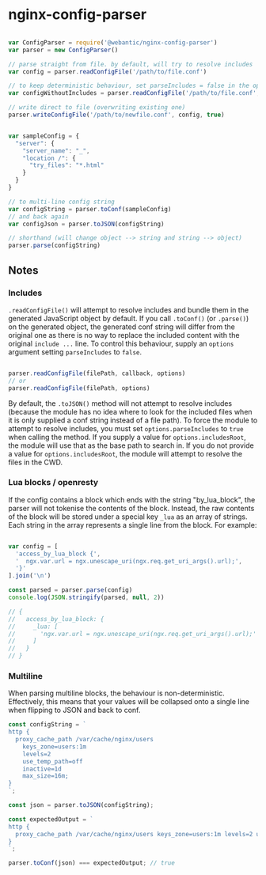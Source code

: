 # nginx-config-parser

```js

var ConfigParser = require('@webantic/nginx-config-parser')
var parser = new ConfigParser()

// parse straight from file. by default, will try to resolve includes
var config = parser.readConfigFile('/path/to/file.conf')

// to keep deterministic behaviour, set parseIncludes = false in the options
var configWithoutIncludes = parser.readConfigFile('/path/to/file.conf', { parseIncludes: false })

// write direct to file (overwriting existing one)
parser.writeConfigFile('/path/to/newfile.conf', config, true)


var sampleConfig = {
  "server": {
    "server_name": "_",
    "location /": {
      "try_files": "*.html"
    }
  }
}

// to multi-line config string
var configString = parser.toConf(sampleConfig)
// and back again
var configJson = parser.toJSON(configString)

// shorthand (will change object --> string and string --> object)
parser.parse(configString)
```

## Notes

### Includes

`.readConfigFile()` will attempt to resolve includes and bundle them in the generated JavaScript object by default. If you call `.toConf()` (or `.parse()`) on the generated object, the generated conf string will differ from the original one as there is no way to replace the included content with the original `include ...` line. To control this behaviour, supply an `options` argument setting `parseIncludes` to `false`.

```js

parser.readConfigFile(filePath, callback, options)
// or
parser.readConfigFile(filePath, options)

```

By default, the `.toJSON()` method will not attempt to resolve includes (because the module has no idea where to look for the included files when it is only supplied a conf string instead of a file path). To force the module to attempt to resolve includes, you must set `options.parseIncludes` to `true` when calling the method. If you supply a value for `options.includesRoot`, the module will use that as the base path to search in. If you do not provide a value for `options.includesRoot`, the module will attempt to resolve the files in the CWD.

### Lua blocks / openresty

If the config contains a block which ends with the string "by_lua_block", the parser will not tokenise the contents of the block. Instead, the raw contents of the block will be stored under a special key `_lua` as an array of strings. Each string in the array represents a single line from the block. For example:

```javascript

var config = [
  'access_by_lua_block {',
  '  ngx.var.url = ngx.unescape_uri(ngx.req.get_uri_args().url);',
  '}'
].join('\n')

const parsed = parser.parse(config)
console.log(JSON.stringify(parsed, null, 2))

// {
//   access_by_lua_block: {
//     _lua: [
//       'ngx.var.url = ngx.unescape_uri(ngx.req.get_uri_args().url);'
//     ]
//   }
// }
```

### Multiline

When parsing multiline blocks, the behaviour is non-deterministic. Effectively, this means that your values will be collapsed onto a single line when flipping to JSON and back to conf.

```js
const configString = `
http {
  proxy_cache_path /var/cache/nginx/users
    keys_zone=users:1m
    levels=2
    use_temp_path=off
    inactive=1d
    max_size=16m;
}
`;

const json = parser.toJSON(configString);

const expectedOutput = `
http {
  proxy_cache_path /var/cache/nginx/users keys_zone=users:1m levels=2 use_temp_path=off inactive=1d max_size=16m;
}
`;

parser.toConf(json) === expectedOutput; // true
```

